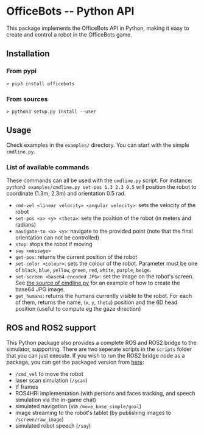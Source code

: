 OfficeBots -- Python API
========================

This package implements the OfficeBots API in Python, making it easy to
create and control a robot in the OfficeBots game.

Installation
------------


### From pypi

```
> pip3 install officebots
```


### From sources

```
> python3 setup.py install --user
```


Usage
-----

Check examples in the `examples/` directory. You can start with the simple
`cmdline.py`.

### List of available commands

These commands can all be used with the `cmdline.py` script.
For instance: `python3 examples/cmdline.py set-pos 1.3 2.3 0.5` will position
the robot to coordinate (1.3m, 2.3m) and orientation 0.5 rad.

- `cmd-vel <linear velocity> <angular velocity>`: sets the velocity of the robot
- `set-pos <x> <y> <theta>`: sets the position of the robot (in meters and
  radians)
- `navigate-to <x> <y>`: navigate to the provided point (note that the final
  orientation can not be controlled)
- `stop`: stops the robot if moving
- `say <message>`
- `get-pos`: returns the current position of the robot
- `set-color <colour>`: sets the colour of the robot. Parameter must be one of
  `black`, `blue`, `yellow`, `green`, `red`, `white`, `purple`, `beige`.
- `set-screen <base64-encoded JPG>`: set the image on the robot's screen. See
  [the source of cmdline.py](examples/cmdline.py) for an example of how to
  create the base64 JPG image.
- `get_humans`: returns the humans currently visible to the robot. For each of
  them, returns the name, (`x`, `y`, `theta`) position and the 6D head position
  (useful to compute eg the gaze direction)


ROS and ROS2 support
-----------

This Python package also provides a complete ROS and ROS2 bridge to the simulator,
supporting. There are two seperate scripts in the `scripts` folder that you can just execute. If you wish to run the ROS2 bridge node as a package, you can get the packaged version from [here](https://gitlab.utcluj.ro/hri/officebots_ros2):

- `/cmd_vel` to move the robot
- laser scan simulation (`/scan`)
- tf frames
- ROS4HRI implementation (with persons and faces tracking, and speech simulation
  via the in-game chat)
- simulated navigation (via `/move_base_simple/goal`)
- image streaming to the robot's tablet (by publishing images to
  `/screen/raw_image`)
- simulated robot speech (`/say`)
